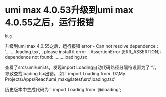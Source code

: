 # umi max 4.0.53升级到umi max 4.0.55之后，运行报错

`bug`

升级到umi max 4.0.55之后，运行报错
error - Can not resolve dependence : ‘........loading.tsx’, , please install it
error - AssertionError [ERR_ASSERTION]: dependence not found: ........loading.tsx

查看了src/.umi/umi.ts，发现import Loading自动代码路径分隔符设置为了 ‘\’，导致查找loading.tsx出错。
如：import Loading from 'D:\My Projects\Apps\React\umi_max@latest\src\loading.tsx'

历史版本中生成代码为：import Loading from '@/loading';
